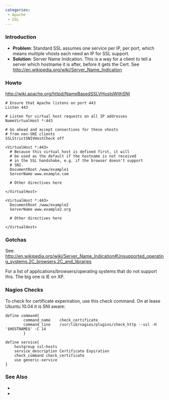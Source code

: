 ```yaml
---
categories:
 - Apache
 - SSL
---
```

### Introduction

-   **Problem**: Standard SSL assumes one service per IP, per port,
    which means multiple vhosts each need an IP for SSL support.
-   **Solution**: Server Name Inidcation. This is a way for a client to
    tell a server which hostname it is after, before it gets the Cert.
    See <http://en.wikipedia.org/wiki/Server_Name_Indication>

### Howto

<http://wiki.apache.org/httpd/NameBasedSSLVHostsWithSNI>

    # Ensure that Apache listens on port 443
    Listen 443
        
    # Listen for virtual host requests on all IP addresses
    NameVirtualHost *:443

    # Go ahead and accept connections for these vhosts
    # from non-SNI clients
    SSLStrictSNIVHostCheck off

    <VirtualHost *:443>
      # Because this virtual host is defined first, it will
      # be used as the default if the hostname is not received
      # in the SSL handshake, e.g. if the browser doesn't support
      # SNI.
      DocumentRoot /www/example1
      ServerName www.example.com

      # Other directives here

    </VirtualHost>

    <VirtualHost *:443>
      DocumentRoot /www/example2
      ServerName www.example2.org

      # Other directives here

    </VirtualHost>

### Gotchas

See:
<http://en.wikipedia.org/wiki/Server_Name_Indication#Unsupported_operating_systems.2C_browsers.2C_and_libraries>

For a list of applications/browsers/operating systems that do not
support this. The big one is IE on XP.

### Nagios Checks

To check for certificate experiration, use this check command. On at
lease Ubuntu 10.04 it is SNI aware:

    define command{
            command_name    check_certificate
            command_line    /usr/lib/nagios/plugins/check_http --ssl -H '$HOSTNAME$' -C 14
            }

    define service{
        hostgroup ssl-hosts
        service_description Certificate Expiration
        check_command check_certificate
        use generic-service
    }

### See Also

-   <Apache>
-   <SSL>

